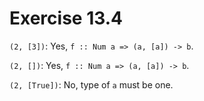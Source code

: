 # Exercise 13.4

`(2, [3])`: Yes, `f :: Num a => (a, [a]) -> b`.

`(2, [])`: Yes, `f :: Num a => (a, [a]) -> b`.

`(2, [True])`: No, type of `a` must be one.
